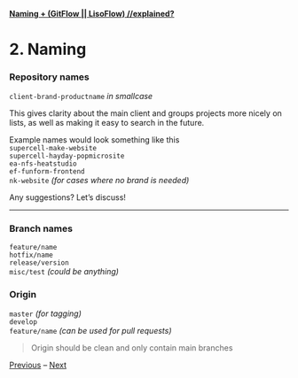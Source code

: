 [**Naming + (GitFlow || LisoFlow) //explained?**](./readme.md)

# 2. Naming
  
### Repository names  

`client-brand-productname` _in smallcase_

This gives clarity about the main client and groups projects more nicely on lists, as well as making it easy to search in the future.  

Example names would look something like this  
`supercell-make-website`  
`supercell-hayday-popmicrosite`  
`ea-nfs-heatstudio`  
`ef-funform-frontend`  
`nk-website` _(for cases where no brand is needed)_  

Any suggestions? Let’s discuss!  

___

### Branch names  

`feature/name`  
`hotfix/name`  
`release/version`  
`misc/test`  _(could be anything)_

### Origin

`master` _(for tagging)_  
`develop`  
`feature/name` _(can be used for pull requests)_

> Origin should be clean and only contain main branches

[Previous](./intro.md) – [Next](./branching.md)